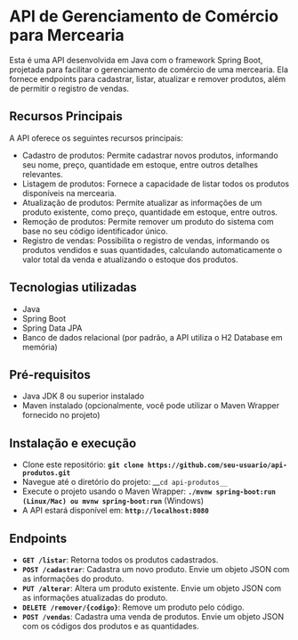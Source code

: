 # API de Gerenciamento de Comércio para Mercearia
Esta é uma API desenvolvida em Java com o framework Spring Boot, projetada para facilitar o gerenciamento de comércio de uma mercearia. Ela fornece endpoints para cadastrar, listar, atualizar e remover produtos, além de permitir o registro de vendas.

## Recursos Principais
A API oferece os seguintes recursos principais:

- Cadastro de produtos: Permite cadastrar novos produtos, informando seu nome, preço, quantidade em estoque, entre outros detalhes relevantes.
- Listagem de produtos: Fornece a capacidade de listar todos os produtos disponíveis na mercearia.
- Atualização de produtos: Permite atualizar as informações de um produto existente, como preço, quantidade em estoque, entre outros.
- Remoção de produtos: Permite remover um produto do sistema com base no seu código identificador único.
- Registro de vendas: Possibilita o registro de vendas, informando os produtos vendidos e suas quantidades, calculando automaticamente o valor total da venda e atualizando o estoque dos produtos.

## Tecnologias utilizadas
- Java
- Spring Boot
- Spring Data JPA
- Banco de dados relacional (por padrão, a API utiliza o H2 Database em memória)

## Pré-requisitos
- Java JDK 8 ou superior instalado
- Maven instalado (opcionalmente, você pode utilizar o Maven Wrapper fornecido no projeto)

## Instalação e execução
- Clone este repositório: __`git clone https://github.com/seu-usuario/api-produtos.git`__
- Navegue até o diretório do projeto: __`cd api-produtos__`
- Execute o projeto usando o Maven Wrapper: __`./mvnw spring-boot:run (Linux/Mac) ou mvnw spring-boot:run`__ (Windows)
- A API estará disponível em: __`http://localhost:8080`__

## Endpoints
- __`GET /listar`__: Retorna todos os produtos cadastrados.
- __`POST /cadastrar`__: Cadastra um novo produto. Envie um objeto JSON com as informações do produto.
- __`PUT /alterar`__: Altera um produto existente. Envie um objeto JSON com as informações atualizadas do produto.
- __`DELETE /remover/{codigo}`__: Remove um produto pelo código.
- __`POST /vendas`__: Cadastra uma venda de produtos. Envie um objeto JSON com os códigos dos produtos e as quantidades.